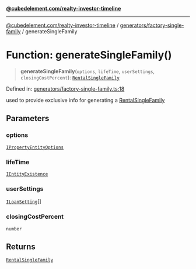 [**@cubedelement.com/realty-investor-timeline**](../../../index.md)

---

[@cubedelement.com/realty-investor-timeline](../../../modules.md) / [generators/factory-single-family](../index.md) / generateSingleFamily

# Function: generateSingleFamily()

> **generateSingleFamily**(`options`, `lifeTime`, `userSettings`, `closingCostPercent`): [`RentalSingleFamily`](../../../properties/rental-single-family/classes/RentalSingleFamily.md)

Defined in: [generators/factory-single-family.ts:18](https://github.com/kvernon/realty-investor-timeline/blob/604db9c08bd36b2a48c8b342796ed6cd0d1401e0/src/generators/factory-single-family.ts#L18)

used to provide exclusive info for generating a [RentalSingleFamily](../../../properties/rental-single-family/classes/RentalSingleFamily.md)

## Parameters

### options

[`IPropertyEntityOptions`](../../i-property-entity-options/interfaces/IPropertyEntityOptions.md)

### lifeTime

[`IEntityExistence`](../../../properties/i-entity-existence/interfaces/IEntityExistence.md)

### userSettings

[`ILoanSetting`](../../../loans/i-loan-settings/interfaces/ILoanSetting.md)[]

### closingCostPercent

`number`

## Returns

[`RentalSingleFamily`](../../../properties/rental-single-family/classes/RentalSingleFamily.md)
